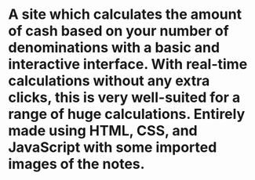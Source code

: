 # A site which calculates the amount of cash based on your number of denominations with a basic and interactive interface. With real-time calculations without any extra clicks, this is very well-suited for a range of huge calculations. Entirely made using HTML, CSS, and JavaScript with some imported images of the notes.
